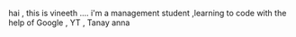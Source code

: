 hai , this is vineeth ....
i'm a management student ,learning to code with the help of Google , YT , Tanay anna 